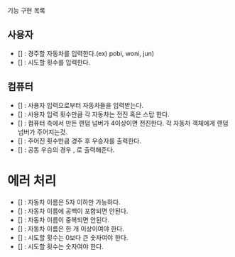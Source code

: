 기능 구현 목록

## 사용자

- [] : 경주할 자동차를 입력한다.(ex) pobi, woni, jun)
- [] : 시도할 횟수를 입력한다.

## 컴퓨터

- [] : 사용자 입력으로부터 자동차들을 입력받는다.
- [] : 사용자 입력 횟수만큼 각 자동차는 전진 혹은 스탑 한다.
- [] : 컴퓨터 측에서 만든 랜덤 넘버가 4이상이면 전진한다. 각 자동차 객체에게 랜덤 넘버가 주어지는것.
- [] : 주어진 횟수만큼 경주 후 우승자를 출력한다.
- [] : 공동 우승의 경우 , 로 출력해준다.

# 에러 처리

- [] : 자동차 이름은 5자 이하만 가능하다.
- [] : 자동차 이름에 공백이 포함되면 안된다.
- [] : 자동차 이름이 중복되면 안된다.
- [] : 자동차 이름은 한 개 이상이여야 한다.
- [] : 시도할 횟수는 0보다 큰 숫자여야 한다.
- [] : 시도할 횟수는 숫자여야 한다.
